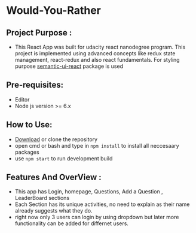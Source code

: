 # Would-You-Rather


## Project Purpose :
- This React App was built for udacity react nanodegree program. This project is implemented using advanced concepts like redux state management,   react-redux and also react fundamentals. For styling purpose [semantic-ui-react](https://react.semantic-ui.com/) package is used 

## Pre-requisites:
- Editor
- Node js version >= 6.x


## How to Use: 
- [Download](https://github.com/siddhant0912/Would-You-Rather.git) or clone the repository 
- open cmd or bash and type in ```npm install``` to install all neccesaary packages
- use ```npm start``` to run development build

## Features And OverView :

- This app has Login, homepage, Questions, Add a Question , LeaderBoard sections
- Each Section has its unique activities, no need to explain as their name already suggests what they do.
- right now only 3 users can login by using dropdown but later more functionality can be added for differnet users.


